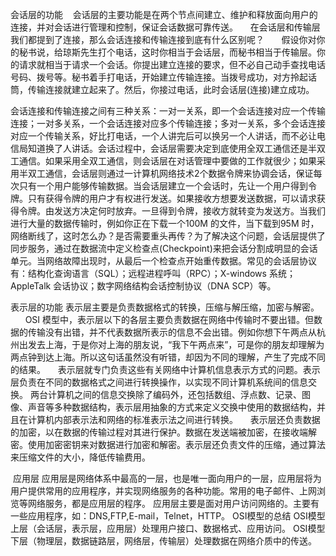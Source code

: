 会话层的功能
   会话层的主要功能是在两个节点间建立、维护和释放面向用户的连接，并对会话进行管理和控制，保证会话数据可靠传送。
    在会话层和传输层我们都提到了连接，那么会话连接和传输连接到底有什么区别呢？
      假设你对你的秘书说，给琼斯先生打个电话，这时你相当于会话层，而秘书相当于传输层。你的请求就相当于请求一个会话。你提出建立连接的要求，但不必自己动手查找电话号码、拨号等。秘书着手打电话，开始建立传输连接。当拨号成功，对方拎起话筒，传输连接就建立起来了。然后，你接过电话，此时会话层(连接)建立成功。

会话连接和传输连接之间有三种关系：一对一关系，即一个会话连接对应一个传输连接；一对多关系，一个会话连接对应多个传输连接；多对一关系，多个会话连接对应一个传输关系，好比打电话，一个人讲完后可以换另一个人讲话，而不必让电信局知道换了人讲话。会话过程中，会话层需要决定到底使用全双工通信还是半双工通信。如果采用全双工通信，则会话层在对话管理中要做的工作就很少；如果采用半双工通信，会话层则通过一计算机网络技术2个数据令牌来协调会话，保证每次只有一个用户能够传输数据。当会话层建立一个会话时，先让一个用户得到令牌。只有获得令牌的用户才有权进行发送。如果接收方想要发送数据，可以请求获得令牌。由发送方决定何时放弃。一旦得到令牌，接收方就转变为发送方。当我们进行大量的数据传输时，例如你正在下载一个100M 的文件，当下载到95M 时，网络断线了，这时怎么办？是否需要重头再传？为了解决这个问题，会话层提供了同步服务，通过在数据流中定义检查点(Checkpoint)来把会话分割成明显的会话单元。当网络故障出现时，从最后一个检查点开始重传数据。常见的会话层协议有：结构化查询语言（SQL）；远程进程呼叫（RPC）；X-windows 系统；AppleTalk 会话协议；数字网络结构会话控制协议（DNA SCP）等。




表示层的功能
表示层主要是负责数据格式的转换，压缩与解压缩，加密与解密。
      OSI 模型中，表示层以下的各层主要负责数据在网络中传输时不要出错。但数据的传输没有出错，并不代表数据所表示的信息不会出错。例如你想下午两点从杭州出发去上海，于是你对上海的朋友说，“我下午两点来”，可是你的朋友却理解为两点钟到达上海。所以这句话虽然没有听错，却因为不同的理解，产生了完成不同的结果。
    表示层就专门负责这些有关网络中计算机信息表示方式的问题。表示层负责在不同的数据格式之间进行转换操作，以实现不同计算机系统间的信息交换。 两台计算机之间的信息交换除了编码外，还包括数组、浮点数、记录、图像、声音等多种数据结构，表示层用抽象的方式来定义交换中使用的数据结构，并且在计算机内部表示法和网络的标准表示法之间进行转换。
    表示层还负责数据的加密，以在数据的传输过程对其进行保护。数据在发送端被加密，在接收端解密。使用加密密钥来对数据进行加密和解密。表示层还负责文件的压缩，通过算法来压缩文件的大小，降低传输费用。
  



 应用层
应用层是网络体系中最高的一层，也是唯一面向用户的一层，应用层将为用户提供常用的应用程序，并实现网络服务的各种功能。常用的电子邮件、上网浏览等网络服务，都是应用层的程序。
应用层主要是面对用户访问网络的。主要有一些应用程序，如：DNS,FTP,E-mail，Telnet，HTTP。
OSI模型的总结
OSI模型上层（会话层，表示层，应用层）处理用户接口、数据格式、应用访问。
OSI模型下层（物理层，数据链路层，网络层，传输层）处理数据在网络介质中的传送。

